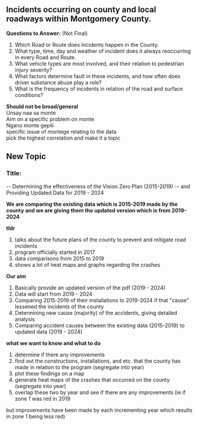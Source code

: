 ## Incidents occurring on county and local roadways within Montgomery County.
**Questions to Answer:** (Not Final)
1. Which Road or Route does Incidents happen in the County.
2. What type, time, day and weather of incident does it always reoccurring in every Road and Route.
3. What vehicle types are most involved, and their relation to pedestrian injury severity?
4. What factors determine fault in these incidents, and how often does driver substance abuse play a role?
5. What is the frequency of incidents in relation of the road and surface conditions?

**Should not be broad/general** <br/>
Unsay naa sa monte <br/>
Aim on a specific problem on monte <br/>
Ngano monte gepili <br/>
specific issue of montege relating to the data <br/>
pick the highest correlation and make it a topic


## New Topic

### Title:
-- Determining the effectiveness of the Vision Zero Plan (2015-2019)
-- and Providing Updated Data for 2019 - 2024

**We are comparing the existing data which is 2015-2019 made by the county and we are giving them the updated version which is from 2019-2024**

**tldr** 
1. talks about the future plans of the county to prevent and mitigate road incidents
2. program officially started in 2017
3. data comparisons from 2015 to 2019
4. shows a lot of heat maps and graphs regarding the crashes 

**Our aim**
1. Basically provide an updated version of the pdf (2019 - 2024)
2. Data will start from 2019 - 2024
3. Comparing 2015-2019 of their installations to 2019-2024 if that "cause" lessened the incidents of the county 
4. Determining new cause (majority) of the accidents, giving detailed analysis
5. Comparing accident causes between the existing data (2015-2019) to updated data (2019 - 2024)

**what we want to know and what to do**

1. determine if there any improvements
2. find out the constructions, installations, and etc. that the county has   made in relation to the program (segregate into year)
3. plot these findings on a map
4. generate heat maps of the crashes that occurred on the county (segregate into year)
5. overlap these two by year and see if there are any improvements (ie if zone 1 was red in 2019 

but improvements have been made by each incrementing year which results in zone 1 being less red)
